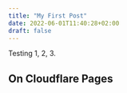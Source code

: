 ```yaml
---
title: "My First Post"
date: 2022-06-01T11:40:28+02:00
draft: false
---
```


Testing 1, 2, 3.

## On Cloudflare Pages

